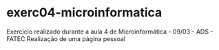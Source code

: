 # exerc04-microinformatica
Exercício realizado durante a aula 4 de Microinformática - 09/03 - ADS - FATEC
Realização de uma página pessoal
